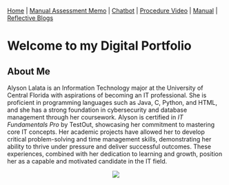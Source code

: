 [Home](index.md) | [Manual Assessment Memo](manual_assessment_memo.md) | [Chatbot](chatbot.md) | [Procedure Video](procedure_video.md) | [Manual](manual.md) | [Reflective Blogs](reflective_blogs.md) 

# Welcome to my Digital Portfolio 

## About Me 
Alyson Lalata is an Information Technology major at the University of Central Florida with aspirations of becoming an IT professional. She is proficient in programming languages such as Java, C, Python, and HTML, and she has a strong foundation in cybersecurity and database management through her coursework. Alyson is certified in *IT Fundamentals Pro* by TestOut, showcasing her commitment to mastering core IT concepts. Her academic projects have allowed her to develop critical problem-solving and time management skills, demonstrating her ability to thrive under pressure and deliver successful outcomes. These experiences, combined with her dedication to learning and growth, position her as a capable and motivated candidate in the IT field.

<center><img src="https://cdn.shopify.com/s/files/1/1426/3142/files/shutterstock_2459930529_480x480.jpg?v=1724300172"></center>
